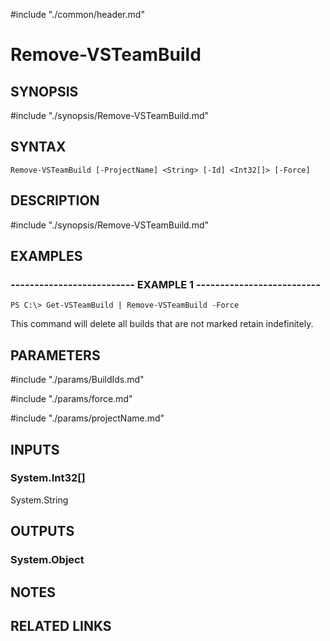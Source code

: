 #include "./common/header.md"

# Remove-VSTeamBuild

## SYNOPSIS
#include "./synopsis/Remove-VSTeamBuild.md"

## SYNTAX

```
Remove-VSTeamBuild [-ProjectName] <String> [-Id] <Int32[]> [-Force]
```

## DESCRIPTION
#include "./synopsis/Remove-VSTeamBuild.md"

## EXAMPLES

### -------------------------- EXAMPLE 1 --------------------------
```
PS C:\> Get-VSTeamBuild | Remove-VSTeamBuild -Force
```

This command will delete all builds that are not marked retain indefinitely.

## PARAMETERS

#include "./params/BuildIds.md"

#include "./params/force.md"

#include "./params/projectName.md"

## INPUTS

### System.Int32[]
System.String

## OUTPUTS

### System.Object

## NOTES

## RELATED LINKS